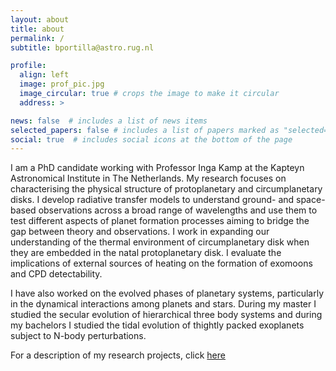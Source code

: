 ```yaml
---
layout: about
title: about
permalink: /
subtitle: bportilla@astro.rug.nl

profile:
  align: left
  image: prof_pic.jpg
  image_circular: true # crops the image to make it circular
  address: >

news: false  # includes a list of news items
selected_papers: false # includes a list of papers marked as "selected={true}"
social: true  # includes social icons at the bottom of the page
---
```


I am a PhD candidate working with Professor Inga Kamp at the Kapteyn Astronomical
Institute in The Netherlands. My research focuses on characterising the physical
structure of protoplanetary and circumplanetary disks. I develop radiative
transfer models to understand ground- and space-based observations across
a broad range of wavelengths and use them to test different aspects of
planet formation processes aiming to bridge the gap between theory and observations.
I work in expanding our understanding of the thermal environment of circumplanetary
disk when they are embedded in the natal protoplanetary disk. I evaluate the
implications of external sources of heating on the formation of exomoons and CPD
detectability.

I have also worked on the evolved phases of planetary systems, particularly in
the dynamical interactions among planets and stars. During my master I studied the
secular evolution of hierarchical three body systems and during my bachelors
I studied the tidal evolution of thightly packed exoplanets subject to N-body
perturbations.   

For a description of my research projects, click [here](/projects/)
